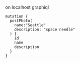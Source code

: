 on localhost graphiql
```
mutation {
  postPhoto(
    name:"Seattle"
    description: "space needle"
  ) {
    id
    name
    description
  }
}
```